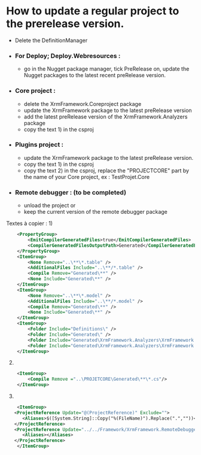 # How to update a regular project to the prerelease version.

- Delete the DefinitionManager
- ### For Deploy; Deploy.Webresources :
   - go in the Nugget package manager, tick PreRelease on, update the Nugget packages to the latest recent preRelease version.

- ### Core project :
	- delete the XrmFramework.Coreproject package
	- update the XrmFramework package to the latest preRelease version
	- add the latest preRelease version of the XrmFramework.Analyzers package 
	- copy the text 1) in the csproj
- ### Plugins project :
	- update the XrmFramework package to the latest preRelease version.
	- copy the text 1) in the csproj
	- copy the text 2) in the csproj, replace the "PROJECTCORE" part by the name of your Core project, ex : TestProjet.Core 

- ### Remote debugger : (to be completed)
	- unload the project
	or
	- keep the current version of the remote debugger package
	


















Textes à copier :
1)
```XML
	<PropertyGroup>
		<EmitCompilerGeneratedFiles>true</EmitCompilerGeneratedFiles>
		<CompilerGeneratedFilesOutputPath>Generated</CompilerGeneratedFilesOutputPath>
	</PropertyGroup>
	<ItemGroup>
		<None Remove="..\**\*.table" />
		<AdditionalFiles Include="..\**/*.table" />
		<Compile Remove="Generated\**" />
		<None Include="Generated\**" />
	</ItemGroup>
	<ItemGroup>
		<None Remove="..\**\*.model" />
		<AdditionalFiles Include="..\**/*.model" />
		<Compile Remove="Generated\**" />
		<None Include="Generated\**" />
	</ItemGroup>
	<ItemGroup>
		<Folder Include="Definitions\" />
		<Folder Include="Generated\" />
		<Folder Include="Generated\XrmFramework.Analyzers\XrmFramework.Analyzers.Generators.ModelSourceFileGenerator\" />
		<Folder Include="Generated\XrmFramework.Analyzers\XrmFramework.Analyzers.Generators.TableSourceFileGenerator\" />
	</ItemGroup>
```

2)
```XML
	<ItemGroup>
		<Compile Remove ="..\PROJETCORE\Generated\**\*.cs"/>
	</ItemGroup>
```

3)
```XML
	<ItemGroup>
   <ProjectReference Update="@(ProjectReference)" Exclude="">
      <Aliases>$([System.String]::Copy("%(FileName)").Replace(".",""))</Aliases>
   </ProjectReference>
   <ProjectReference Update="../../Framework/XrmFramework.RemoteDebugger.Client\XrmFramework.RemoteDebugger.Client.csproj">
      <Aliases></Aliases>
   </ProjectReference>
	</ItemGroup>
```

